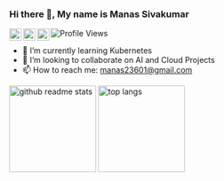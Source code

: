 ### Hi there 👋, My name is Manas Sivakumar

![Profile Views](https://komarev.com/ghpvc/?username=Manas23601)
<a href="https://discordapp.com/users/734728755523747911">
  <img align="left" alt="Manas's Discord" width="22px" src="https://raw.githubusercontent.com/peterthehan/peterthehan/master/assets/discord.svg" />
</a>
<a href="https://twitter.com/Manas79296517">
  <img align="left" alt="Manas Sivakumar | Twitter" width="22px" src="https://raw.githubusercontent.com/peterthehan/peterthehan/master/assets/twitter.svg" />
</a>
<a href="https://www.linkedin.com/in/manas-sivakumar/">
  <img align="left" alt="Manas's LinkedIN" width="22px" src="https://raw.githubusercontent.com/peterthehan/peterthehan/master/assets/linkedin.svg" />
</a>


- 🌱 I’m currently learning Kubernetes
- 👯 I’m looking to collaborate on AI and Cloud Projects
- 📫 How to reach me: manas23601@gmail.com

<p align="left"><a href="https://github.com/Manas23601?tab=repositories"><img src="https://github-readme-stats.vercel.app/api?username=Manas23601&theme=vue&count_private=true&show_icons=true&hide=issues" alt="github readme stats" height="156"/></a>    <a href="https://github.com/Manas23601?tab=repositories"><img src="https://github-readme-stats.anuraghazra1.vercel.app/api/top-langs/?username=Manas23601&theme=vue&layout=compact" alt="top langs" height="156"/></a></p>
